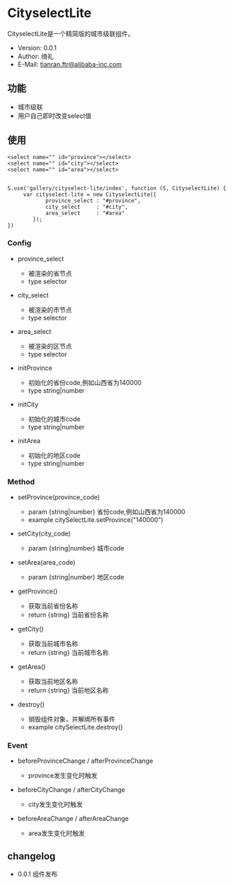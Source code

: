 # CityselectLite

CityselectLite是一个精简版的城市级联组件。

- Version: 0.0.1
- Author: 绮礼
- E-Mail: <tianran.ftr@alibaba-inc.com> 

## 功能


* 城市级联
* 用户自己即时改变select值

## 使用

```
<select name="" id="province"></select>
<select name="" id="city"></select>
<select name="" id="area"></select>


S.use('gallery/cityselect-lite/index', function (S, CityselectLite) {
     var cityselect-lite = new CityselectLite({
            province_select : "#province",
            city_select     : "#city",
            area_select     : "#area"
        });
})
```

### Config

* province_select
    - 被渲染的省节点
    - type selector

* city_select
    - 被渲染的市节点
    - type selector

* area_select
    - 被渲染的区节点
    - type selector

* initProvince
    - 初始化的省份code,例如山西省为140000
    - type string|number

* initCity
    - 初始化的城市code
    - type string|number

* initArea
    - 初始化的地区code
    - type string|number

### Method

* setProvince(province_code)
    - param {string|number} 省份code,例如山西省为140000
    - example citySelectLite.setProvince("140000")

* setCity(city_code)
    - param {string|number} 城市code

* setArea(area_code)
    - param {string|number} 地区code

* getProvince()
    - 获取当前省份名称
    - return {string} 当前省份名称

* getCity()
    - 获取当前城市名称
    - return {string} 当前城市名称

* getArea()
    - 获取当前地区名称
    - return {string} 当前地区名称

* destroy()
    - 销毁组件对象，并解绑所有事件
    - example citySelectLite.destroy()

### Event

* beforeProvinceChange / afterProvinceChange
    - province发生变化时触发

* beforeCityChange / afterCityChange
    - city发生变化时触发

* beforeAreaChange / afterAreaChange
    - area发生变化时触发


## changelog

* 0.0.1 组件发布